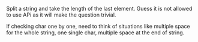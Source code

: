 
Split a string and take the length of the last element. Guess it is not allowed to use APi as it will make the question trivial.      

If checking char one by one, need to think of situations like multiple space for the whole string, one single char,  multiple space at the end of string.   

